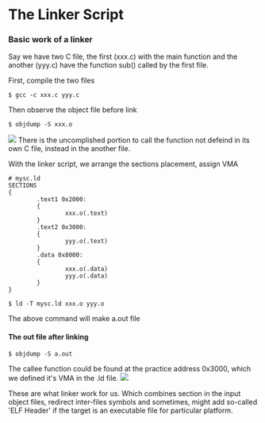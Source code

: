 # The Linker Script

### Basic work of a linker
Say we have two C file, the first (xxx.c) with the main function and the another (yyy.c) have the function sub() called by the first file.

First, compile the two files
```shell=x
$ gcc -c xxx.c yyy.c
```
Then observe the object file before link
```shell=x
$ objdump -S xxx.o
```
![](https://i.imgur.com/w2JPDv7.png)
There is the uncomplished portion to call the function not defeind in its own C file, instead in the another file.

With the linker script, we arrange the sections placement, assign VMA
```shell=
# mysc.ld
SECTIONS
{
        .text1 0x2000:
        {
                xxx.o(.text)
        }
        .text2 0x3000:
        {
                yyy.o(.text)
        }
        .data 0x8000:
        {
                xxx.o(.data)
                yyy.o(.data)
        }
}
```
```shell=x
$ ld -T mysc.ld xxx.o yyy.o
```
The above command will make a.out file
#### The out file after linking
```shell=x
$ objdump -S a.out
```
The callee function could be found at the practice address 0x3000, which we defined it's VMA in the .ld file.
![](https://i.imgur.com/hxb61Rz.png)

These are what linker work for us. Which combines section in the input object files, redirect inter-files symbols and sometimes, might add so-called 'ELF Header' if the target is an executable file for particular platform.


